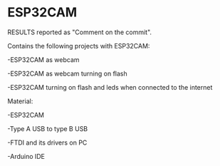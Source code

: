 # ESP32CAM

RESULTS reported as "Comment on the commit".

Contains the following projects with ESP32CAM:

-ESP32CAM as webcam

-ESP32CAM as webcam turning on flash

-ESP32CAM turning on flash and leds when connected to the internet

Material:

-ESP32CAM

-Type A USB to type B USB 

-FTDI and its drivers on PC

-Arduino IDE


